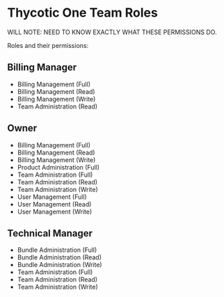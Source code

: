 [title]: # "Thycotic One Team Roles"
[tags]: # "Thycotic One, Cloud Manager, roles"
[priority]: # "1000"

# Thycotic One Team Roles

WILL NOTE: NEED TO KNOW EXACTLY WHAT THESE PERMISSIONS DO.

Roles and their permissions:

## Billing Manager

- Billing Management (Full)
- Billing Management (Read)
- Billing Management (Write)
- Team Administration (Read)

## Owner

- Billing Management (Full)
- Billing Management (Read)
- Billing Management (Write)
- Product Administration (Full)
- Team Administration (Full)
- Team Administration (Read)
- Team Administration (Write)
- User Management (Full)
- User Management (Read)
- User Management (Write)

## Technical Manager

- Bundle Administration (Full)
- Bundle Administration (Read)
- Bundle Administration (Write)
- Team Administration (Full)
- Team Administration (Read)
- Team Administration (Write)
